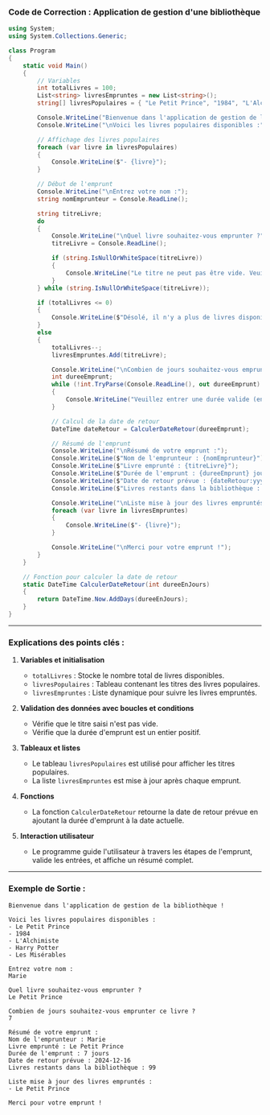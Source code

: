 ### **Code de Correction : Application de gestion d'une bibliothèque**
```csharp
using System;
using System.Collections.Generic;

class Program
{
    static void Main()
    {
        // Variables
        int totalLivres = 100;
        List<string> livresEmpruntes = new List<string>();
        string[] livresPopulaires = { "Le Petit Prince", "1984", "L'Alchimiste", "Harry Potter", "Les Misérables" };

        Console.WriteLine("Bienvenue dans l'application de gestion de la bibliothèque !");
        Console.WriteLine("\nVoici les livres populaires disponibles :");

        // Affichage des livres populaires
        foreach (var livre in livresPopulaires)
        {
            Console.WriteLine($"- {livre}");
        }

        // Début de l'emprunt
        Console.WriteLine("\nEntrez votre nom :");
        string nomEmprunteur = Console.ReadLine();

        string titreLivre;
        do
        {
            Console.WriteLine("\nQuel livre souhaitez-vous emprunter ?");
            titreLivre = Console.ReadLine();

            if (string.IsNullOrWhiteSpace(titreLivre))
            {
                Console.WriteLine("Le titre ne peut pas être vide. Veuillez entrer un titre valide.");
            }
        } while (string.IsNullOrWhiteSpace(titreLivre));

        if (totalLivres <= 0)
        {
            Console.WriteLine($"Désolé, il n'y a plus de livres disponibles pour \"{titreLivre}\".");
        }
        else
        {
            totalLivres--;
            livresEmpruntes.Add(titreLivre);

            Console.WriteLine("\nCombien de jours souhaitez-vous emprunter ce livre ?");
            int dureeEmprunt;
            while (!int.TryParse(Console.ReadLine(), out dureeEmprunt) || dureeEmprunt <= 0)
            {
                Console.WriteLine("Veuillez entrer une durée valide (en jours).");
            }

            // Calcul de la date de retour
            DateTime dateRetour = CalculerDateRetour(dureeEmprunt);

            // Résumé de l'emprunt
            Console.WriteLine("\nRésumé de votre emprunt :");
            Console.WriteLine($"Nom de l'emprunteur : {nomEmprunteur}");
            Console.WriteLine($"Livre emprunté : {titreLivre}");
            Console.WriteLine($"Durée de l'emprunt : {dureeEmprunt} jours");
            Console.WriteLine($"Date de retour prévue : {dateRetour:yyyy-MM-dd}");
            Console.WriteLine($"Livres restants dans la bibliothèque : {totalLivres}");

            Console.WriteLine("\nListe mise à jour des livres empruntés :");
            foreach (var livre in livresEmpruntes)
            {
                Console.WriteLine($"- {livre}");
            }

            Console.WriteLine("\nMerci pour votre emprunt !");
        }
    }

    // Fonction pour calculer la date de retour
    static DateTime CalculerDateRetour(int dureeEnJours)
    {
        return DateTime.Now.AddDays(dureeEnJours);
    }
}
```

---

### **Explications des points clés :**

1. **Variables et initialisation**  
   - `totalLivres` : Stocke le nombre total de livres disponibles.
   - `livresPopulaires` : Tableau contenant les titres des livres populaires.
   - `livresEmpruntes` : Liste dynamique pour suivre les livres empruntés.

2. **Validation des données avec boucles et conditions**  
   - Vérifie que le titre saisi n'est pas vide.  
   - Vérifie que la durée d'emprunt est un entier positif.

3. **Tableaux et listes**  
   - Le tableau `livresPopulaires` est utilisé pour afficher les titres populaires.  
   - La liste `livresEmpruntes` est mise à jour après chaque emprunt.

4. **Fonctions**  
   - La fonction `CalculerDateRetour` retourne la date de retour prévue en ajoutant la durée d'emprunt à la date actuelle.

5. **Interaction utilisateur**  
   - Le programme guide l'utilisateur à travers les étapes de l'emprunt, valide les entrées, et affiche un résumé complet.

---

### **Exemple de Sortie :**
```
Bienvenue dans l'application de gestion de la bibliothèque !

Voici les livres populaires disponibles :
- Le Petit Prince
- 1984
- L'Alchimiste
- Harry Potter
- Les Misérables

Entrez votre nom :
Marie

Quel livre souhaitez-vous emprunter ?
Le Petit Prince

Combien de jours souhaitez-vous emprunter ce livre ?
7

Résumé de votre emprunt :
Nom de l'emprunteur : Marie
Livre emprunté : Le Petit Prince
Durée de l'emprunt : 7 jours
Date de retour prévue : 2024-12-16
Livres restants dans la bibliothèque : 99

Liste mise à jour des livres empruntés :
- Le Petit Prince

Merci pour votre emprunt !
```
